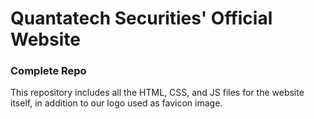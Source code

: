 # Quantatech Securities' Official Website
### Complete Repo
This repository includes all the HTML, CSS, and JS files for the website itself, in addition to our logo used as favicon image. 